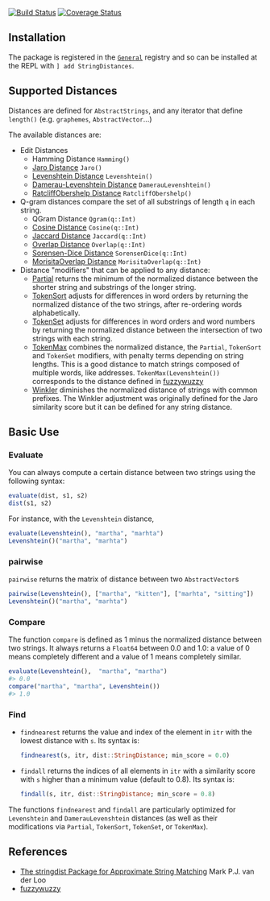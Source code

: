 [![Build Status](https://travis-ci.org/matthieugomez/StringDistances.jl.svg?branch=master)](https://travis-ci.org/matthieugomez/StringDistances.jl)
[![Coverage Status](https://coveralls.io/repos/matthieugomez/StringDistances.jl/badge.svg?branch=master)](https://coveralls.io/r/matthieugomez/StringDistances.jl?branch=master)

## Installation
The package is registered in the [`General`](https://github.com/JuliaRegistries/General) registry and so can be installed at the REPL with `] add StringDistances`.

## Supported Distances

Distances are defined for `AbstractStrings`, and any iterator that define `length()` (e.g. `graphemes`, `AbstractVector`...)

The available distances are:

- Edit Distances
	- Hamming Distance `Hamming()`
	- [Jaro Distance](https://en.wikipedia.org/wiki/Jaro%E2%80%93Winkler_distance) `Jaro()`
	- [Levenshtein Distance](https://en.wikipedia.org/wiki/Levenshtein_distance) `Levenshtein()`
	- [Damerau-Levenshtein Distance](https://en.wikipedia.org/wiki/Damerau%E2%80%93Levenshtein_distance) `DamerauLevenshtein()`
	- [RatcliffObershelp Distance](https://xlinux.nist.gov/dads/HTML/ratcliffObershelp.html) `RatcliffObershelp()`
- Q-gram distances compare the set of all substrings of length `q` in each string.
	- QGram Distance `Qgram(q::Int)`
	- [Cosine Distance](https://en.wikipedia.org/wiki/Cosine_similarity) `Cosine(q::Int)`
	- [Jaccard Distance](https://en.wikipedia.org/wiki/Jaccard_index) `Jaccard(q::Int)`
	- [Overlap Distance](https://en.wikipedia.org/wiki/Overlap_coefficient) `Overlap(q::Int)`
	- [Sorensen-Dice Distance](https://en.wikipedia.org/wiki/S%C3%B8rensen%E2%80%93Dice_coefficient) `SorensenDice(q::Int)`
	- [MorisitaOverlap Distance](https://en.wikipedia.org/wiki/Morisita%27s_overlap_index) `MorisitaOverlap(q::Int)`
- Distance "modifiers" that can be applied to any distance:
	- [Partial](http://chairnerd.seatgeek.com/fuzzywuzzy-fuzzy-string-matching-in-python/) returns the minimum of the normalized distance between the shorter string and substrings of the longer string.
	- [TokenSort](http://chairnerd.seatgeek.com/fuzzywuzzy-fuzzy-string-matching-in-python/) adjusts for differences in word orders by returning the normalized distance of the two strings, after re-ordering words alphabetically. 
	- [TokenSet](http://chairnerd.seatgeek.com/fuzzywuzzy-fuzzy-string-matching-in-python/) adjusts for differences in word orders and word numbers by returning the normalized distance between the intersection of two strings with each string.
	- [TokenMax](http://chairnerd.seatgeek.com/fuzzywuzzy-fuzzy-string-matching-in-python/) combines the normalized distance, the `Partial`, `TokenSort` and `TokenSet` modifiers, with penalty terms depending on string lengths. This is a good distance to match strings composed of multiple words, like addresses.   `TokenMax(Levenshtein())` corresponds to the distance defined in [fuzzywuzzy](http://chairnerd.seatgeek.com/fuzzywuzzy-fuzzy-string-matching-in-python/)
	- [Winkler](https://en.wikipedia.org/wiki/Jaro%E2%80%93Winkler_distance) diminishes the normalized distance of strings with common prefixes.  The Winkler adjustment was originally defined for the Jaro similarity score but it can be defined for any string distance.

## Basic Use

### Evaluate
You can always compute a certain distance between two strings using the following syntax:

```julia
evaluate(dist, s1, s2)
dist(s1, s2)
```

For instance, with the `Levenshtein` distance,

```julia
evaluate(Levenshtein(), "martha", "marhta")
Levenshtein()("martha", "marhta")
```

### pairwise
`pairwise` returns the matrix of distance between two `AbstractVector`s

```julia
pairwise(Levenshtein(), ["martha", "kitten"], ["marhta", "sitting"])
Levenshtein()("martha", "marhta")
```


### Compare
The function `compare` is defined as 1 minus the normalized distance between two strings. It always returns a `Float64` between 0.0 and 1.0: a value of 0 means completely different and a value of 1 means completely similar.

```julia
evaluate(Levenshtein(),  "martha", "martha")
#> 0.0
compare("martha", "martha", Levenshtein())
#> 1.0
```


### Find
- `findnearest` returns the value and index of the element in `itr` with the lowest distance with `s`. Its syntax is:
	```julia
	findnearest(s, itr, dist::StringDistance; min_score = 0.0)
	```

- `findall` returns the indices of all elements in `itr` with a similarity score with `s` higher than a minimum value (default to 0.8). Its syntax is:
	```julia
	findall(s, itr, dist::StringDistance; min_score = 0.8)
	```

The functions `findnearest` and `findall` are particularly optimized for `Levenshtein` and `DamerauLevenshtein` distances (as well as their modifications via `Partial`, `TokenSort`, `TokenSet`, or `TokenMax`).


## References
- [The stringdist Package for Approximate String Matching](https://journal.r-project.org/archive/2014-1/loo.pdf) Mark P.J. van der Loo
- [fuzzywuzzy](http://chairnerd.seatgeek.com/fuzzywuzzy-fuzzy-string-matching-in-python/)


